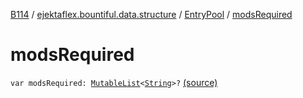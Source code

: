 [B114](../../index.md) / [ejektaflex.bountiful.data.structure](../index.md) / [EntryPool](index.md) / [modsRequired](./mods-required.md)

# modsRequired

`var modsRequired: `[`MutableList`](https://kotlinlang.org/api/latest/jvm/stdlib/kotlin.collections/-mutable-list/index.html)`<`[`String`](https://kotlinlang.org/api/latest/jvm/stdlib/kotlin/-string/index.html)`>?` [(source)](https://github.com/ejektaflex/Bountiful/tree/develop/src/main/kotlin/ejektaflex/bountiful/data/structure/EntryPool.kt#L17)